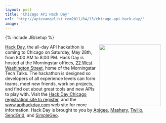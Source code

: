 ```yaml
---
layout: post
title: 'Chicago API Hack Day'
url: 'http://apievangelist.com2011/04/13/chicago-api-hack-day/'
image: ''
---
```

{% include JB/setup %}
<img src="http://kinlane-productions.s3.amazonaws.com/api-evangelist/api-hack-day.png"  width="200" align="right" /><a title="API Hack Day" href="http://www.apihackday.com/">Hack Day</a>, the all-day API hackathon is coming to Chicago on Saturday, May 28th, from 8:00 AM to 8:00 PM.
Hack Day is hosted at the Morningstar offices, <a title="22 West Washington Street" href="http://maps.google.com/maps?q=22+West+Washington+Street+chicago&amp;um=1&amp;ie=UTF-8&amp;hq=&amp;hnear=22+W+Washington+St,+Chicago,+IL+60602&amp;gl=us&amp;ei=liOmTa-wJ5OesQOe_Oj6DA&amp;sa=X&amp;oi=geocode_result&amp;ct=title&amp;resnum=1&amp;ved=0CBgQ8gEwAA">22 West Washington Street</a>, home of the Morningstar Tech Talks.
The hackathon is designed so developers of all experience levels can form teams, meet new friends, work on projects, and find out about great tools and new APIs to play with.
Visit the <a title="Hack Day Chicago Registration Site to Register" href="http://apihackdaychicago.eventbrite.com/">Hack Day Chicago registration site to register</a>, and the <a title="API Hack Day" href="http://www.apihackday.com">www.apihackday.com</a> web site for more information.
Hack Day is brought to you by <a title="Apigee" href="http://www.apigee.com">Apigee</a>, <a title="Mashery" href="http://www.mashery.com">Mashery</a>, <a title="Twilio" href="http://www.twilio.com">Twilio</a>, <a title="SendGrid" href="http://sendgrid.com/">SendGrid</a>, and <a title="SimpleGeo" href="https://simplegeo.com/">SimpleGeo</a>.
